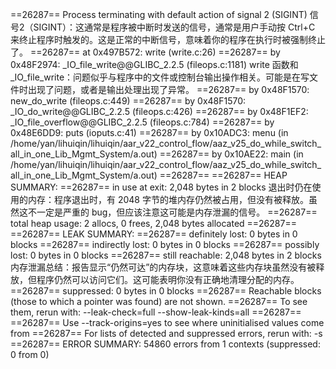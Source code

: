
==26287== Process terminating with default action of signal 2 (SIGINT)
        信号2（SIGINT）：这通常是程序被中断时发送的信号，通常是用户手动按 Ctrl+C 来终止程序时触发的。这是正常的中断信号，意味着你的程序在执行时被强制终止了。
==26287==    at 0x497B572: write (write.c:26)
==26287==    by 0x48F2974: _IO_file_write@@GLIBC_2.2.5 (fileops.c:1181)
        write 函数和 _IO_file_write：问题似乎与程序中的文件或控制台输出操作相关。可能是在写文件时出现了问题，或者是输出处理出现了异常。
==26287==    by 0x48F1570: new_do_write (fileops.c:449)
==26287==    by 0x48F1570: _IO_do_write@@GLIBC_2.2.5 (fileops.c:426)
==26287==    by 0x48F1EF2: _IO_file_overflow@@GLIBC_2.2.5 (fileops.c:784)
==26287==    by 0x48E6DD9: puts (ioputs.c:41)
==26287==    by 0x10ADC3: menu (in /home/yan/lihuiqin/lihuiqin/aar_v22_control_flow/aaz_v25_do_while_switch_all_in_one_Lib_Mgmt_System/a.out)
==26287==    by 0x10AE22: main (in /home/yan/lihuiqin/lihuiqin/aar_v22_control_flow/aaz_v25_do_while_switch_all_in_one_Lib_Mgmt_System/a.out)
==26287==
==26287== HEAP SUMMARY:
==26287==     in use at exit: 2,048 bytes in 2 blocks
          退出时仍在使用的内存：程序退出时，有 2048 字节的堆内存仍然被占用，但没有被释放。虽然这不一定是严重的 bug，但应该注意这可能是内存泄漏的信号。
==26287==   total heap usage: 2 allocs, 0 frees, 2,048 bytes allocated
==26287==
==26287== LEAK SUMMARY:
==26287==    definitely lost: 0 bytes in 0 blocks
==26287==    indirectly lost: 0 bytes in 0 blocks
==26287==      possibly lost: 0 bytes in 0 blocks
==26287==    still reachable: 2,048 bytes in 2 blocks
          内存泄漏总结：报告显示“仍然可达”的内存块，这意味着这些内存块虽然没有被释放，但程序仍然可以访问它们。这可能表明你没有正确地清理分配的内存。
==26287==         suppressed: 0 bytes in 0 blocks
==26287== Reachable blocks (those to which a pointer was found) are not shown.
==26287== To see them, rerun with: --leak-check=full --show-leak-kinds=all
==26287==
==26287== Use --track-origins=yes to see where uninitialised values come from
==26287== For lists of detected and suppressed errors, rerun with: -s
==26287== ERROR SUMMARY: 54860 errors from 1 contexts (suppressed: 0 from 0)

